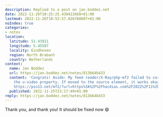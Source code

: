 ```yaml
---
description: Replied to a post on jan.boddez.net
date: 2022-11-26T10:25:25.438422668+01:00
lastmod: 2022-11-26T10:53:57.826760607+01:00
noIndex: true
categories:
- notes
location:
  latitude: 51.43921
  longitude: 5.45587
  locality: Eindhoven
  region: North Brabant
  country: Netherlands
context:
  name: Jan Boddez
  url: https://jan.boddez.net/notes/813b64b433
  content: 'Congrats! Aside: My feed reader/X-Ray/php-mf2 failed to correctly parse
    the u-video property. If moved to the source element, it works okay. (See also:
    https://pin13.net/mf2/?url=https%3A%2F%2Fhacdias.com%2F2022%2F11%2F25%2Fmsc-graduation-ceremony.)'
  published: 2022-11-25T23:17:49+01:00
reply: https://jan.boddez.net/notes/813b64b433
---
```


Thank you, and thank you! It should be fixed now 😄
